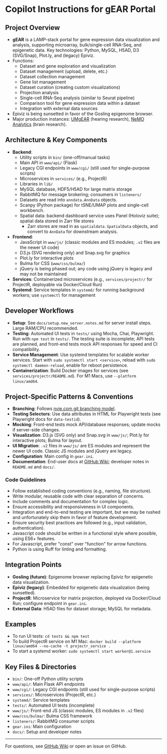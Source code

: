 # Copilot Instructions for gEAR Portal

## Project Overview
- **gEAR** is a LAMP-stack portal for gene expression data visualization and analysis, supporting microarray, bulk/single-cell RNA-Seq, and epigenetic data. Key technologies: Python, MySQL, H5AD, D3 (SVG/Snap), Plot.ly, and (legacy) Epiviz.
- Functions:
    - Dataset and gene exploration and visualization
    - Dataset management (upload, delete, etc.)
    - Dataset collection management
    - Gene list management
    - Dataset curation (creating custom visualizations)
    - Projection analysis
    - Single-cell RNA-Seq analysis (similar to Seurat pipeline)
    - Comparison tool for gene expression data within a dataset
    - Integration with external data sources
- Epiviz is being sunsetted in favor of the Gosling epigenome browser.
- Major production instances: [UMgEAR](https://umgear.org) (hearing research), [NeMO Analytics](https://nemoanalytics.org) (brain research).

## Architecture & Key Components
- **Backend**:
	- Utility scripts in `bin/` (one-off/manual tasks)
	- Main API in `www/api/` (Flask)
	- Legacy CGI endpoints in `www/cgi/` (still used for single-purpose scripts)
	- Microservices in `services/` (e.g., ProjectR)
	- Libraries in `lib/`
	- MySQL database, HDF5/H5AD for large matrix storage
    - RabbitMQ for message brokering; consumers in `listeners/`
    - Datasets are read into `anndata.AnnData` objects.
    - Scanpy (Python package) for tSNE/UMAP plots and single-cell workbench.
    - Spatial data: backend dashboard service uses Panel (Holoviz suite); spatial data stored in Zarr file stores
        - Zarr stores are read in as `spatialdata.SpatialData` objects, and convert to `AnnData` for downstream analysis.
- **Frontend**:
	- JavaScript in `www/js/` (classic modules and ES modules; `.v2` files are the newer UI code)
	- D3.js (SVG rendering only) and Snap.svg for graphics
	- Plot.ly for interactive plots
	- Bulma for CSS (`www/css/bulma/`)
	- jQuery is being phased out; any code using jQuery is legacy and may not be maintained
- **Services**: Containerized microservices (e.g., `services/projectr/` for ProjectR, deployable via Docker/Cloud Run)
- **Systemd**: Service templates in `systemd/` for running background workers; use `systemctl` for management

## Developer Workflows
- **Setup**: See `docs/setup.new_server.notes.md` for server install steps. Large RAM/CPU recommended.
- **Testing**: Automated UI tests in `tests/` using Mocha, Chai, Playwright. Run with `npm test` in `tests/`. The testing suite is incomplete; API tests are planned, and front-end tests mock API responses for speed and CI compatibility.
- **Service Management**: Use systemd templates for scalable worker services. Start with `sudo systemctl start <service>`, reload with `sudo systemctl daemon-reload`, enable for reboot persistence.
- **Containerization**: Build Docker images for services (see `services/projectr/README.md`). For M1 Macs, use `--platform linux/amd64`.

## Project-Specific Patterns & Conventions
- **Branching**: Follows [nvie.com git branching model](https://nvie.com/posts/a-successful-git-branching-model/).
- **Testing Selectors**: Use data attributes in HTML for Playwright tests (see Playwright docs for `data-testid`).
- **Mocking**: Front-end tests mock API/database responses; update mocks if server-side changes.
- **Visualization**: D3.js (SVG only) and Snap.svg in `www/js/`; Plot.ly for interactive plots; Bulma for layout.
- **UI Migration**: `.v2` files in `www/js/` are ES modules and represent the newer UI code. Classic JS modules and jQuery are legacy.
- **Configuration**: Main config in `gear.ini`.
- **Documentation**: End-user docs at [GitHub Wiki](https://github.com/IGS/gEAR/wiki); developer notes in `README.md` and `docs/`.

### Code Guidelines
- Follow established coding conventions (e.g., naming, file structure).
- Write modular, reusable code with clear separation of concerns.
- Include comments and documentation for complex logic.
- Ensure accessibility and responsiveness in UI components.
- Integration and end-to-end testing are important, but we may be rushed and unfortunately skip them in favor of feature development.
- Ensure security best practices are followed (e.g., input validation, authentication).
- Javascript code should be written in a functional style where possible, using ES6+ features.
- For Javascript, prefer "const" over "function" for arrow functions.
- Python is using Ruff for linting and formatting.

## Integration Points
- **Gosling (future)**: Epigenome browser replacing Epiviz for epigenetic data visualization.
- **Epiviz (legacy)**: Embedded for epigenetic data visualization (being sunsetted).
- **ProjectR**: Microservice for matrix projection, deployed via Docker/Cloud Run; configure endpoint in `gear.ini`.
- **External Data**: H5AD files for dataset storage; MySQL for metadata.

## Examples
- To run UI tests: `cd tests && npm test`
- To build ProjectR service on M1 Mac: `docker build --platform linux/amd64 --no-cache -t projectr_service .`
- To start a systemd worker: `sudo systemctl start worker@1.service`

## Key Files & Directories
- `bin/`: One-off Python utility scripts
- `www/api/`: Main Flask API endpoints
- `www/cgi/`: Legacy CGI endpoints (still used for single-purpose scripts)
- `services/`: Microservices (ProjectR, etc.)
- `systemd/`: Service templates
- `tests/`: Automated UI tests (incomplete)
- `www/js/`: Front-end JS (classic modules, ES modules in `.v2` files)
- `www/css/bulma/`: Bulma CSS framework
- `listeners/`: RabbitMQ consumer scripts
- `gear.ini`: Main configuration
- `docs/`: Setup and developer notes

---
For questions, see [GitHub Wiki](https://github.com/IGS/gEAR/wiki) or open an issue on GitHub.
